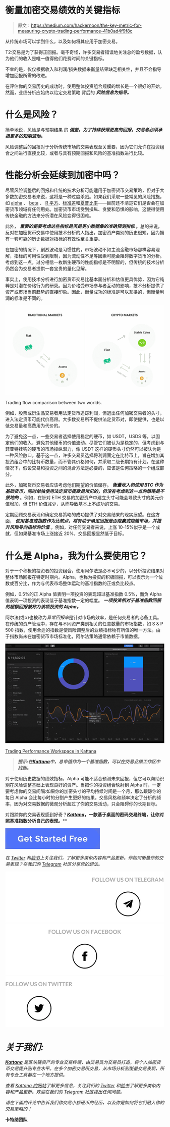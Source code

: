 # 衡量加密交易绩效的关键指标

> 原文：<https://medium.com/hackernoon/the-key-metric-for-measuring-crypto-trading-performance-41b0ad4f9f8c>

从传统市场可以学到什么，以及如何将其应用于加密交易。

T2:交易是为了获得正回报。毫不奇怪，许多交易者错误地关注总的盈亏数据，认为他们的收入是唯一值得他们花费时间的关键指标。

不幸的是，仅仅根据收入和利润/损失数据来衡量结果缺乏相关性，并且不会指导增加回报所需的改进。

在评估你的交易历史的成功时，使用整体投资组合规模的增长是一个很好的开始。然而，业绩分析应始终以给定交易策略 背后的 ***风险信息为指导。***

# 什么是风险？

简单地说，风险是与预期结果 的 ***偏差。为了持续获得更高的回报，交易者必须承担更多的短期波动。***

风险调整后的回报对于分析传统市场的交易表现至关重要，因为它们允许在投资组合之间进行直接比较，或者与具有预期回报和风险的基准指数进行比较。

# 性能分析会延续到加密中吗？

尽管风险调整后的回报和传统的技术分析可能适用于加密货币交易策略，但对于大多数加密交易者来说，这将是一种过度杀戮。如果我们采取一些常见的风险措施，如 [alpha](https://www.investopedia.com/terms/a/alpha.asp) 、 [beta](https://www.investopedia.com/terms/b/beta.asp) 、 [R 平方](https://www.investopedia.com/terms/r/r-squared.asp)、[标准差](https://www.investopedia.com/terms/s/standarddeviation.asp)和[夏普比率](https://www.investopedia.com/terms/s/sharperatio.asp)——目前还不清楚它们是否会在加密货币领域有任何用处。加密货币市场受到操纵、贪婪和恐惧的影响，这使得使用传统金融的方法来分析潜在风险变得很困难。

此外， ***重要的是要考虑这些指标是否是更小数据集的准确预测指标*** 。总的来说，反对在加密货币交易中使用技术分析的人指出，加密资产类别的历史很短，因为拥有一套可靠的历史数据对指标的有效性至关重要。

在加密的情况下，剧烈波动是习惯性的，市场波动不如主流金融市场那样容易理解，指标的可用性受到限制，因为流动性不足等因素可能会阻碍数字货币的分析。考虑到这一点，过分相信一枚新生硬币的性能指标是不明智的，但传统的技术分析仍然会为交易者提供一套宝贵的量化见解。

事实上，使用技术分析进行加密货币交易比基本面分析和估值更具优势，因为它纯粹是对潜在价格行为的研究。因为价格受市场参与者互动的影响，技术分析提供了资产或市场当前趋势的直接印象。因此，衡量成功的标准是可以互换的，但衡量利润的标准是不同的。

![](img/2ad602dbebcc47b1a9b55a1e2cd2b237.png)

Trading flow comparison between two worlds.

例如，股票或衍生品交易者用法定货币追踪利润，但退出任何加密交易者的头寸，进入法定货币可能代价高昂。大多数交易所不提供法定货币对，即使提供，也是以低交易量和高费用为代价的。

为了避免这一点，一些交易者选择使用稳定的硬币，如 USDT，USDS 等，以固定他们的收入，避免其他硬币的价值波动。尽管它们被认为是稳定的，但考虑到与菲亚特挂钩的硬币的市场操纵潜力，像 USDT 这样的硬币头寸仍然可以被认为是一种风险敞口。基于这一点，许多交易员选择将利润固定在比特币上，旨在增加其投资组合中的比特币数量，而不管其价格如何，并采取二级长期持有计划。在这种情况下，假设交易和投资之间的混合方法是必要的，应该是任何策略的一个组成部分。

此外，加密货币交易者应该考虑他们期望的价值储存。 ***衡量收入和使用 BTC 作为基础货币，同时单独使用法定货币提款是常见的，但没有考虑到这一点的策略是不接地的*** 。例如，在针对 ETH 交易的加密资产中建立头寸可能会导致头寸的美元价值增加，但 ETH 价值减少，从而导致基本上不成功的交易。

定期回顾交易表现和确定交易策略的成功提供了对交易结果的现实展望。在这方面， ***使用基准或指数作为比较点，将有助于确定回报是否跑赢或跑输市场，并提升风险导向指标的价值*** 。例如，对任何交易者来说，上涨 10-15%似乎是一个成就，但如果基准市场上涨接近 20%，交易回报显然低于目标。

# 什么是 Alpha，我为什么要使用它？

对于一个积极的投资者的投资组合，使用阿尔法是必不可少的，以分析投资结果对整体市场回报在特定时期内。Alpha，也称为投资的积极回报，可以表示为一个位数或百分比，作为与代表市场整体运动的基准指数的正或负比较点。

例如，0.5%的正 Alpha 值表明一项投资的表现超过基准指数 0.5%，而负 Alpha 值表明一项投资的表现低于基准指数一定的幅度。 ***一项投资相对于基准指数回报的超额回报被称为该项投资的 Alpha。***

阿尔法(或α)也被称为*异常回报率*是针对市场的效率，是任何交易者的必备工具。在传统的资产管理中，存在与不同资产类别相关的任意数量的市场指数，如 S & P 500 指数，使用合适的指数是使风险调整后的业绩指标物有所值的唯一方法。由于指数尚未在加密货币市场标准化，阿尔法策略通常依赖于市值数据。

![](img/ce1bab6348d6b6a87d983e052201a7a1.png)

[Trading Performance Workspace in Kattana](https://kattana.trade/?utm_source=medium&utm_medium=article&utm_campaign=Blaunch&utm_term=04.12&utm_content=tradingperformance)

> ***提示:在***[***Kattana***](https://kattana.trade/?utm_source=medium&utm_medium=article&utm_campaign=Blaunch&utm_term=04.12&utm_content=tradingperformance)***中，总市值作为一个基准指数，可以在交易业绩工作区中找到。***

对于使用历史数据的绩效指标，Alpha 可能不适合预测未来回报，但它可以帮助识别在风险调整基础上表现良好的资产。当把你的投资组合映射到 Alpha 时，一定要考虑你的交易间隔:如果你的加密头寸的平均持续时间是一个月，那么跟踪你的每日 Alpha 会比每小时的分割产生更好的结果。交易风格和频率决定了分析的频率，因为对交易数据的微观分析超过了你的交易活动，只会阻碍你的长期目标。

对跟踪你的交易表现感到好奇？*[***Kattana***](https://kattana.trade/?utm_source=medium&utm_medium=article&utm_campaign=Blaunch&utm_term=04.12&utm_content=tradingperformance)***，一款基于桌面的密码交易终端，让你对照基准指数分析自己的表现。****

*[![](img/09023edd368eab032d3d0fcd827b6dbc.png)](https://kattana.trade/?utm_source=medium&utm_medium=article&utm_campaign=Blaunch&utm_term=04.12&utm_content=tradingperformance)*

*在 [Twitter](https://twitter.com/kattanatrade) 和[脸书](https://www.facebook.com/kattanatrade/)上关注我们，了解更多类似内容和产品更新。你如何衡量你的交易表现？在我们的 [Telegram](https://t.me/kattana_trade) 社区分享您的想法。*

*[![](img/91fa25bba413175746a32d7b80e0949b.png)](https://t.me/kattana_trade)**[![](img/fd3964b4692c3a082e8c99391156f8b0.png)](https://www.facebook.com/kattanatrade/)**[![](img/5e2e0f6df1e0527f1a2d0c727b7fd0f7.png)](https://twitter.com/kattanatrade)*

# *关于我们:*

*[**Kattana**](http://kattana.trade) 是区块链资产的专业交易终端，由交易员为交易员打造，将个人加密货币交易提升到专业水平。在多个加密交易所交易，从市场分析到衡量交易表现，所有专业工具都在一个地方提供。*

*查看 [Kattana 的网站](http://kattana.trade)了解更多信息，关注我们的 [Twitter](https://twitter.com/kattanatrade) 和[脸书](https://www.facebook.com/kattanatrade/)了解更多类似内容和产品更新。欢迎在我们的 [Telegram](https://t.me/kattana_trade) 社区提出任何问题。*

*请在下面的评论中告诉我们你交易小额硬币的经历，以及你是如何将它们融入你的交易策略的！*

**卡特纳团队**